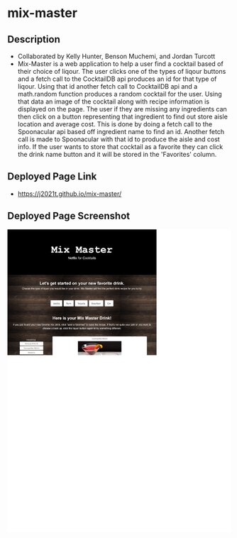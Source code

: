 # mix-master

## Description
- Collaborated by Kelly Hunter, Benson Muchemi, and Jordan Turcott
- Mix-Master is a web application to help a user find a cocktail based of their choice of liqour.  The user clicks one of the types of liqour buttons and a fetch call to the CocktailDB api produces an id for that type of liqour.  Using that id another fetch call to CocktailDB api and a math.random function produces a random cocktail for the user.  Using that data an image of the cocktail along with recipe information is displayed on the page.
The user if they are missing any ingredients can then click on a button representing that ingredient to find out store aisle location and average cost.  This is done by doing a fetch call to the Spoonacular api based off ingredient name to find an id.  Another fetch call is made to Spoonacular with that id to produce the aisle and cost info.
If the user wants to store that cocktail as a favorite they can click the drink name button and it will be stored in the 'Favorites' column.

## Deployed Page Link
- https://j2021t.github.io/mix-master/

## Deployed Page Screenshot
![Alt-text](assets/images/deployed-page-screenshot.png "Mix Master Page Screenshot")
